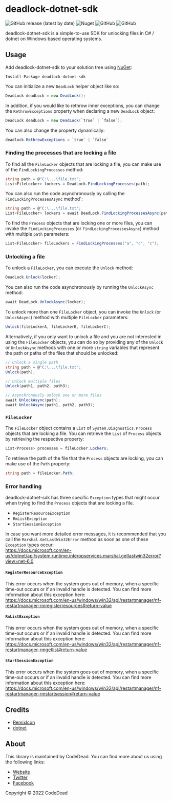 ﻿# deadlock-dotnet-sdk

![GitHub release (latest by date)](https://img.shields.io/github/v/release/CodeDead/deadlock-dotnet-sdk)
![Nuget](https://img.shields.io/nuget/v/deadlock-dotnet-sdk)
![GitHub](https://img.shields.io/badge/language-C%23-green)
![GitHub](https://img.shields.io/github/license/CodeDead/deadlock-dotnet-sdk)

deadlock-dotnet-sdk is a simple-to-use SDK for unlocking files in C# / dotnet on Windows based operating systems.

## Usage

Add deadlock-dotnet-sdk to your solution tree using [NuGet](https://www.nuget.org/packages/deadlock-dotnet-sdk/):
```shell
Install-Package deadlock-dotnet-sdk
```

You can initialize a new `DeadLock` helper object like so:
```c#
DeadLock deadLock = new DeadLock();
```

In addition, if you would like to rethrow inner exceptions, you can change the `RethrowExceptions` property when declaring a new `DeadLock` object:
```c#
DeadLock deadLock = new DeadLock(`true` | `false`);
```

You can also change the property dynamically:
```c#
deadlock.RethrowExceptions = `true` | `false`
```

### Finding the processes that are locking a file

To find all the `FileLocker` objects that are locking a file, you can make use of the `FindLockingProcesses` method:
```c#
string path = @"C:\...\file.txt";
List<FileLocker> lockers = DeadLock.FindLockingProcesses(path);
```

You can also run the code asynchronously by calling the `FindLockingProcessesAsync` method`:
```c#
string path = @"C:\...\file.txt";
List<FileLocker> lockers = await DeadLock.FindLockingProcessesAsync(path);
```

To find the `Process` objects that are locking one or more files, you can invoke the `FindLockingProcesses` (or `FindLockingProcessesAsync`) method with multiple `path` parameters:
```c#
List<FileLocker> fileLockers = FindLockingProcesses("a", "c", "c");
```

### Unlocking a file

To unlock a `FileLocker`, you can execute the  `Unlock` method:
```c#
DeadLock.Unlock(locker);
```

You can also run the code asynchronously by running the `UnlockAsync` method:
```c#
await DeadLock.UnlockAsync(locker);
```

To unlock more than one `FileLocker` object, you can invoke the `Unlock` (or `UnlockAsync`) method with multiple `FileLocker` parameters:
```c#
Unlock(fileLockerA, fileLockerB, fileLockerC);
```

Alternatively, if you only want to unlock a file and you are not interested in using the `FileLocker` objects, you can do so by providing any of the `Unlock` or `UnlockAsync` methods with one or more `string` variables that represent the path or paths of the files that should be unlocked:
```c#
// Unlock a single path
string path = @"C:\...\file.txt"; 
Unlock(path);

// Unlock multiple files
Unlock(path1, path2, path3);

// Asynchronously unlock one or more files
await UnlockAsync(path);
await UnlockAsync(path1, path2, path3);
```

### `FileLocker`

The `FileLocker` object contains a `List` of `System.Diagnostics.Process` objects that are locking a file.
You can retrieve the `List` of `Process` objects by retrieving the respective property:
```c#
List<Process> processes = fileLocker.Lockers;
```

To retrieve the path of the file that the `Process` objects are locking, you can make use of the `Path` property:
```c#
string path = fileLocker.Path;
```

### Error handling

deadlock-dotnet-sdk has three specific `Exception` types that might occur when trying to find the `Process` objects that are locking a file.

* `RegisterResourceException`
* `RmListException`
* `StartSessionException`

In case you want more detailed error messages, it is recommended that you call the `Marshal.GetLastWin32Error` method as soon as one of these `Exception` types occur:  
https://docs.microsoft.com/en-us/dotnet/api/system.runtime.interopservices.marshal.getlastwin32error?view=net-6.0

#### `RegisterResourceException`

This error occurs when the system goes out of memory, when a specific time-out occurs or if an invalid handle is detected. You can find more information about this exception here:  
https://docs.microsoft.com/en-us/windows/win32/api/restartmanager/nf-restartmanager-rmregisterresources#return-value

#### `RmListException`

This error occurs when the system goes out of memory, when a specific time-out occurs or if an invalid handle is detected. You can find more information about this exception here:  
https://docs.microsoft.com/en-us/windows/win32/api/restartmanager/nf-restartmanager-rmgetlist#return-value

#### `StartSessionException`

This error occurs when the system goes out of memory, when a specific time-out occurs or if an invalid handle is detected. You can find more information about this exception here:  
https://docs.microsoft.com/en-us/windows/win32/api/restartmanager/nf-restartmanager-rmstartsession#return-value

## Credits

* [RemixIcon](https://remixicon.com/)
* [dotnet](https://dotnet.microsoft.com/en-us/)

## About

This library is maintained by CodeDead. You can find more about us using the following links:
* [Website](https://codedead.com)
* [Twitter](https://twitter.com/C0DEDEAD)
* [Facebook](https://facebook.com/deadlinecodedead)

Copyright © 2022 CodeDead
